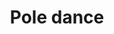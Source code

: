 ---
layout: "pages/courses/pole-dance.njk"

title: 'Pole dance'
description: 'Pole Dance je moderní spojení tance, gymnastiky a akrobacie. Zlepšete flexibilitu, sílu a sebevědomí v přátelském prostředí Tanečního studia Ká.'
permalink: 'tanecni-kurzy/pole-dance/'

eleventyNavigation:
  key: Pole dance
  parent: Taneční kurzy
  order: 200


landing:
  breadcrumbs:
    - title: Domů
      url: /

    - title: Pole dance


contentOne:
  topper: Pole dance
  heading: Kurzy pole dance pro začátečníky i pokročilé

  text:
    - paragraph: Pole dance je moderní tanečně-sportovní disciplína, která propojuje ladné taneční pohyby s prvky gymnastiky a akrobacie na vertikální tyči i na zemi. Nejde jen o atraktivní formu pohybu, ale o komplexní trénink, při kterém zapojujete celé tělo.

    - paragraph: Na soutěžní úrovni vyžaduje pole dance sílu, flexibilitu, přesnost i umění tanečního projevu. Nemusíte se však bát – začít může opravdu každý, bez ohledu na zkušenosti. Postupně objevíte, jak vaše tělo získává kondici, pružnost a sebejistotu.

    - paragraph: Díky pravidelnému tréninku pole dance posílíte svaly, vytvarujete postavu, zlepšíte držení těla a zároveň si užijete radost z pohybu. Každá lekce je zároveň výzvou i příležitostí překonat sama sebe – a odnést si nejen energii, ale i pořádnou dávku sebevědomí.

  cta: Rezervace
  ctaUrl: https://tanecni-studio-ka-z-s.reservio.com/

  imageUrl: /assets/images/courses/pole_dance.png
  imageAlt: Lekce solo latin dance
---
